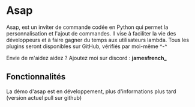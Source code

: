 # Asap
Asap, est un inviter de commande codée en Python qui permet la personnalisation et l'ajout de commandes. Il vise à faciliter la vie des développeurs et à faire gagner du temps aux utilisateurs lambda. Tous les plugins seront disponibles sur GitHub, vérifiés par moi-même ^-^

Envie de m'aidez aidez ? Ajoutez moi sur discord : **jamesfrench_**

## Fonctionnalités
La démo d'asap est en développement, plus d'informations plus tard (version actuel pull sur github)
